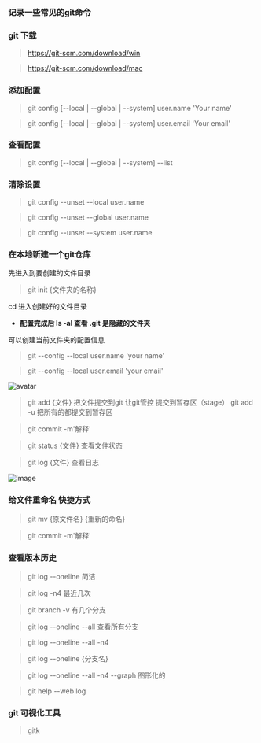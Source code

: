 ### 记录一些常见的git命令
### git 下载
> https://git-scm.com/download/win

> https://git-scm.com/download/mac

### 添加配置
> git config [--local | --global | --system] user.name 'Your name'

> git config [--local | --global | --system] user.email 'Your email'

### 查看配置
> git config  [--local | --global | --system] --list

### 清除设置
> git config --unset --local user.name

> git config --unset --global user.name

> git config --unset --system user.name

### 在本地新建一个git仓库
先进入到要创建的文件目录
> git init {文件夹的名称}

 cd 进入创建好的文件目录
 * **配置完成后 ls  -al 查看  .git 是隐藏的文件夹**

可以创建当前文件夹的配置信息
> git --config --local user.name 'your name'

> git --config --local user.email 'your email'

![avatar](https://s2.ax1x.com/2019/04/29/E1GPnP.png)

> git add {文件} 把文件提交到git  让git管控 提交到暂存区（stage）
> git add -u 把所有的都提交到暂存区

> git commit -m'解释'

> git status {文件} 查看文件状态

> git log {文件} 查看日志

![image](https://s2.ax1x.com/2019/04/29/E1JxsI.png)

### 给文件重命名 快捷方式
> git mv {原文件名} {重新的命名}

> git commit -m'解释'

### 查看版本历史
> git log --oneline 简洁

> git log -n4 最近几次

> git branch -v 有几个分支

> git log --oneline --all 查看所有分支

> git log --oneline --all -n4

> git log --oneline {分支名}

> git log --oneline --all -n4 --graph 图形化的

> git help --web log 

### git 可视化工具
> gitk



